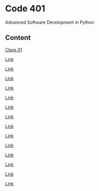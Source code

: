 # Code 401

Advanced Software Development in Python

## Content

[Class 01](../Code-401/class-01.md)

[Link]()

[Link]()

[Link]()

[Link]()

[Link]()

[Link]()

[Link]()

[Link]()

[Link]()

[Link]()

[Link]()

[Link]()

[Link]()

[Link]()